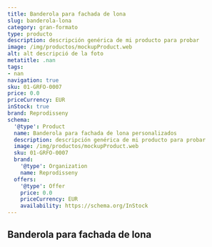 ```yaml
---
title: Banderola para fachada de lona
slug: banderola-lona
category: gran-formato
type: producto
description: descripción genérica de mi producto para probar
image: /img/productos/mockupProduct.web
alt: alt descripció de la foto
metatitle: .nan
tags:
- nan
navigation: true
sku: 01-GRFO-0007
price: 0.0
priceCurrency: EUR
inStock: true
brand: Reprodisseny
schema:
  '@type': Product
  name: Banderola para fachada de lona personalizados
  description: descripción genérica de mi producto para probar
  image: /img/productos/mockupProduct.web
  sku: 01-GRFO-0007
  brand:
    '@type': Organization
    name: Reprodisseny
  offers:
    '@type': Offer
    price: 0.0
    priceCurrency: EUR
    availability: https://schema.org/InStock
---
```


## Banderola para fachada de lona

